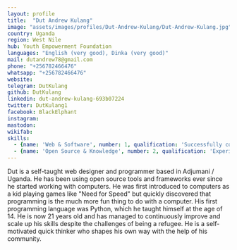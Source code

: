 ```yaml
---
layout: profile
title:  "Dut Andrew Kulang"
image: "assets/images/profiles/Dut-Andrew-Kulang/Dut-Andrew-Kulang.jpg"
country: Uganda
region: West Nile
hub: Youth Empowerment Foundation
languages: "English (very good), Dinka (very good)"
mail: dutandrew78@gmail.com
phone: "+256782466476"
whatsapp: "+256782466476"
website: 
telegram: DutKulang
github: DutKulang
linkedin: dut-andrew-kulang-693b07224
twitter: DutKulang1
facebook: BlackElphant
instagram: 
mastodon: 
wikifab:
skills:
  - {name: 'Web & Software', number: 1, qualification: 'Successfully completed the courses "[Python for Beginners](../../assets/images/profiles/Dut-Andrew-Kulang/Python-for-Beginners.jpg)" and "[Coding for Marketers](../../assets/images/profiles/Dut-Andrew-Kulang/coding-for-marketers.jpg)" on sololearn<br />Successfully completed the course "[Web Design](../../assets/images/profiles/Dut-Andrew-Kulang/html.jpg)" on sololearn'}
  - {name: 'Open Source & Knowledge', number: 2, qualification: 'Experience using Git, Github, Linux'}
---
```

Dut is a self-taught web designer and programmer based in Adjumani / Uganda. He has been using open source tools and frameworks ever since he started working with computers. He was first introduced to computers as a kid playing games like "Need for Speed" but quickly discovered that programming is the much more fun thing to do with a computer. His first programming language was Python, which he taught himself at the age of 14. He is now 21 years old and has managed to continuously improve and scale up his skills despite the challenges of being a refugee. He is a self-motivated quick thinker who shapes his own way with the help of his community.
